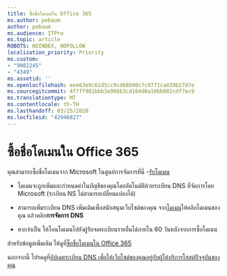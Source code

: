 ```yaml
---
title: ซื้อชื่อโดเมนใน Office 365
ms.author: pebaum
author: pebaum
ms.audience: ITPro
ms.topic: article
ROBOTS: NOINDEX, NOFOLLOW
localization_priority: Priority
ms.custom:
- "9002245"
- "4349"
ms.assetid: ''
ms.openlocfilehash: eee63e9c61d5cc9cd68b90c7c8771ca439b27d7e
ms.sourcegitcommit: 4f7ff981bbb3a98663cd164d0a10bb082cdf7ec9
ms.translationtype: MT
ms.contentlocale: th-TH
ms.lasthandoff: 03/25/2020
ms.locfileid: "42946827"
---
```

# <a name="buy-a-domain-name-in-office-365"></a>ซื้อชื่อโดเมนใน Office 365

คุณสามารถซื้อชื่อโดเมนจาก Microsoft ในศูนย์การจัดการที่นี่ -[รับโดเมน](https://admin.microsoft.com/Domains/Buy)

- โดเมนจะถูกเพิ่มและกําหนดค่าในบัญชีของคุณโดยอัตโนมัติด้วยระเบียน DNS ที่จัดการโดย Microsoft (ระเบียน NS ไม่สามารถเปลี่ยนแปลงได้)

- สามารถเพิ่มระเบียน DNS เพิ่มเติมเพื่อสนับสนุนเว็บไซต์ของคุณ  จาก[โดเมน](https://admin.microsoft.com/AdminPortal/Home#/Domains)ให้คลิกโดเมนของคุณ แล้วคลิก**การจัดการ DNS**

- หากจําเป็น ให้โอนโดเมนไปยังผู้รับจดทะเบียนรายอื่นได้ภายใน 60 วันหลังจากการซื้อโดเมน

สําหรับข้อมูลเพิ่มเติม ให้ดูที่[ซื้อชื่อโดเมนใน Office 365](https://docs.microsoft.com/microsoft-365/admin/get-help-with-domains/buy-a-domain-name?view=o365-worldwide)

นอกจากนี้ โปรดดูที่[อัปเดตระเบียน DNS เพื่อให้เว็บไซต์ของคุณอยู่กับผู้ให้บริการโฮสต์ปัจจุบันของคุณ](https://docs.microsoft.com/alchemyinsights/update-dns-records-to-keep-your-website-with-your-current-hosting-provider-0)
